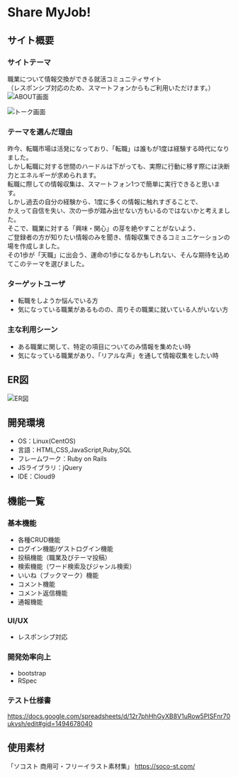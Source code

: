 # Share MyJob!

## サイト概要

### サイトテーマ
職業について情報交換ができる就活コミュニティサイト<br>
（レスポンシブ対応のため、スマートフォンからもご利用いただけます。）
![ABOUT画面](https://user-images.githubusercontent.com/111132750/207779197-d07e52ad-3c63-4827-ac67-f03842f2ad1f.jpg)

![トーク画面](https://user-images.githubusercontent.com/111132750/207779404-812bdc06-a2ac-4c52-a9af-11e554286baf.jpg)

### テーマを選んだ理由
昨今、転職市場は活発になっており、「転職」は誰もが1度は経験する時代になりました。<br>
しかし転職に対する世間のハードルは下がっても、実際に行動に移す際には決断力とエネルギーが求められます。<br>
転職に際しての情報収集は、スマートフォン1つで簡単に実行できると思います。<br>
しかし過去の自分の経験から、1度に多くの情報に触れすぎることで、<br>
かえって自信を失い、次の一歩が踏み出せない方もいるのではないかと考えました。<br>
そこで、職業に対する「興味・関心」の芽を絶やすことがないよう、<br>
ご登録者の方が知りたい情報のみを聞き、情報収集できるコミュニケーションの場を作成しました。<br>
その1歩が「天職」に出会う、運命の1歩になるかもしれない、そんな期待を込めてこのテーマを選びました。<br>


### ターゲットユーザ
* 転職をしようか悩んでいる方
* 気になっている職業があるものの、周りその職業に就いている人がいない方

### 主な利用シーン
* ある職業に関して、特定の項目についてのみ情報を集めたい時
* 気になっている職業があり、「リアルな声」を通して情報収集をしたい時

## ER図
![ER図](https://user-images.githubusercontent.com/111132750/207772615-76ec6f3f-cc75-403d-9bff-395f3849ce18.jpg)

## 開発環境
- OS：Linux(CentOS)
- 言語：HTML,CSS,JavaScript,Ruby,SQL
- フレームワーク：Ruby on Rails
- JSライブラリ：jQuery
- IDE：Cloud9


## 機能一覧

### 基本機能
* 各種CRUD機能
* ログイン機能/ゲストログイン機能
* 投稿機能（職業及びテーマ投稿）
* 検索機能（ワード検索及びジャンル検索）
* いいね（ブックマーク）機能
* コメント機能
* コメント返信機能
* 通報機能

### UI/UX
* レスポンシブ対応

### 開発効率向上
* bootstrap
* RSpec

### テスト仕様書
https://docs.google.com/spreadsheets/d/12r7phHhGyXB8V1uRow5PISFnr70ukvsh/edit#gid=1494678040

## 使用素材
「ソコスト 商用可・フリーイラスト素材集」
https://soco-st.com/


